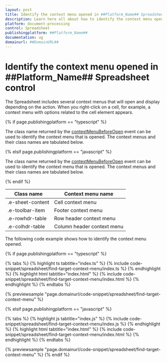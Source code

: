 ```yaml
---
layout: post
title: Identify the context menu opened in ##Platform_Name## Spreadsheet control | Syncfusion
description: Learn here all about how to identify the context menu opened in Syncfusion ##Platform_Name## Spreadsheet control of Syncfusion Essential JS 2 and more.
platform: document-processing
control: Spreadsheet 
publishingplatform: ##Platform_Name##
documentation: ug
domainurl: ##DomainURL##
---
```


# Identify the context menu opened in ##Platform_Name## Spreadsheet control

The Spreadsheet includes several context menus that will open and display depending on the action. When you right-click on a cell, for example, a context menu with options related to the cell element appears.

{% if page.publishingplatform == "typescript" %}

The class name returned by the [contextMenuBeforeOpen](https://ej2.syncfusion.com/documentation/api/spreadsheet/#contextmenubeforeopen) event can be used to identify the context menu that is opened. The context menus and their class names are tabulated below.

{% elsif page.publishingplatform == "javascript" %}

The class name returned by the [contextMenuBeforeOpen](https://ej2.syncfusion.com/javascript/documentation/api/spreadsheet/#contextmenubeforeopen) event can be used to identify the context menu that is opened. The context menus and their class names are tabulated below.

{% endif %}

| Class name | Context menu name |
|-------|---------|
| .e-sheet-content | Cell context menu |
| .e-toolbar-item | Footer context menu |
| .e-rowhdr-table | Row header context menu |
| .e-colhdr-table | Column header context menu |

The following code example shows how to identify the context menu opened.

{% if page.publishingplatform == "typescript" %}

{% tabs %}
{% highlight ts tabtitle="index.ts" %}
{% include code-snippet/spreadsheet/find-target-context-menu/index.ts %}
{% endhighlight %}
{% highlight html tabtitle="index.html" %}
{% include code-snippet/spreadsheet/find-target-context-menu/index.html %}
{% endhighlight %}
{% endtabs %}
        
{% previewsample "page.domainurl/code-snippet/spreadsheet/find-target-context-menu" %}

{% elsif page.publishingplatform == "javascript" %}

{% tabs %}
{% highlight js tabtitle="index.js" %}
{% include code-snippet/spreadsheet/find-target-context-menu/index.js %}
{% endhighlight %}
{% highlight html tabtitle="index.html" %}
{% include code-snippet/spreadsheet/find-target-context-menu/index.html %}
{% endhighlight %}
{% endtabs %}

{% previewsample "page.domainurl/code-snippet/spreadsheet/find-target-context-menu" %}
{% endif %}
